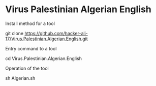 ﻿#  Virus Palestinian Algerian English

Install method for a tool

git clone https://github.com/hacker-ali-17/Virus.Palestinian.Algerian.English.git

Entry command to a tool

cd Virus.Palestinian.Algerian.English

Operation of the tool

sh Algerian.sh

